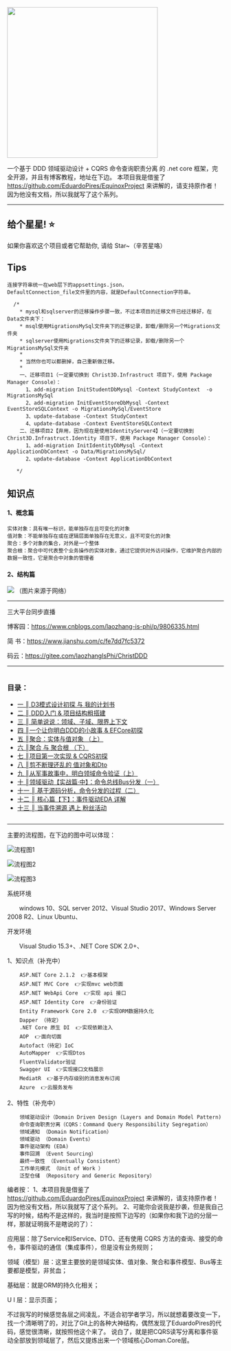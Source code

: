 
<img src="https://github.com/anjoy8/ChristDDD/blob/master/Christ3D.UI.Web/wwwroot/images/logoddd.png" width="350"  />

一个基于 DDD 领域驱动设计 + CQRS 命令查询职责分离 的 .net core 框架，完全开源，并且有博客教程，地址在下边。
本项目我是借鉴了 https://github.com/EduardoPires/EquinoxProject 来讲解的，请支持原作者！因为他没有文档，所以我就写了这个系列。


*********************************************************


## 给个星星! ⭐️
如果你喜欢这个项目或者它帮助你, 请给 Star~（辛苦星咯）

## Tips

```
连接字符串统一在web层下的appsettings.json，
DefaultConnection_file文件里的内容，就是DefaultConnection字符串。

  /*
    * mysql和sqlserver的迁移操作步骤一致，不过本项目的迁移文件已经迁移好，在Data文件夹下：
    * msql使用MigrationsMySql文件夹下的迁移记录，卸载/删除另一个Migrations文件夹
    * sqlserver使用Migrations文件夹下的迁移记录，卸载/删除另一个MigrationsMySql文件夹
    * 
    * 当然你也可以都删掉，自己重新做迁移。
    * 
    一、迁移项目1（一定要切换到 Christ3D.Infrastruct 项目下，使用 Package Manager Console）：
      1、add-migration InitStudentDbMysql -Context StudyContext  -o MigrationsMySql
      2、add-migration InitEventStoreDbMysql -Context EventStoreSQLContext -o MigrationsMySql/EventStore
      3、update-database -Context StudyContext
      4、update-database -Context EventStoreSQLContext
    二、迁移项目2【弃用，因为现在是使用IdentityServer4】（一定要切换到 Christ3D.Infrastruct.Identity 项目下，使用 Package Manager Console）：
      1、add-migration InitIdentityDbMysql -Context ApplicationDbContext -o Data/MigrationsMySql/ 
      2、update-database -Context ApplicationDbContext

   */

```


## 知识点

#### 1、概念篇
```
实体对象：具有唯一标识，能单独存在且可变化的对象
值对象：不能单独存在或在逻辑层面单独存在无意义，且不可变化的对象
聚合：多个对象的集合，对外是一个整体
聚合根：聚合中可代表整个业务操作的实体对象，通过它提供对外访问操作，它维护聚合内部的数据一致性，它是聚合中对象的管理者
```

#### 2、结构篇
<img src="https://img.neters.club/github/ddd-jg.png"  />  
（图片来源于网络）


**********************
三大平台同步直播

博客园：https://www.cnblogs.com/laozhang-is-phi/p/9806335.html

简  书：https://www.jianshu.com/c/fe7dd7fc5372
 
 码云：https://gitee.com/laozhangIsPhi/ChristDDD
 
 *******
 ```
 ```
 
 <h3 id="autoid-2-1-0">目录：</h3><ul>
<li><a href="https://www.cnblogs.com/laozhang-is-phi/p/9806335.html" target="_blank">一 ║ D3模式设计初探 与 我的计划书</a></li>
<li><a id="post_title_link_9832684" href="https://www.cnblogs.com/laozhang-is-phi/p/9832684.html">二 ║ DDD入门 &amp; 项目结构粗搭建</a></li>
<li><a id="post_title_link_9845573" href="https://www.cnblogs.com/laozhang-is-phi/p/9845573.html">三 ║ 简单说说：领域、子域、限界上下文</a></li>
<li><a id="post_title_link_9872450" href="https://www.cnblogs.com/laozhang-is-phi/p/9872450.html">四 ║一个让你明白DDD的小故事 &amp; EFCore初探</a></li>
<li><a id="post_title_link_9888502" href="https://www.cnblogs.com/laozhang-is-phi/p/9888502.html">五 ║聚合：实体与值对象 （上）</a></li>
<li><a id="post_title_link_9916785" href="https://www.cnblogs.com/laozhang-is-phi/p/9916785.html">六 ║聚合 与 聚合根 （下）</a></li>
<li><a id="post_title_link_9931304" href="https://www.cnblogs.com/laozhang-is-phi/p/9931304.html">七 ║项目第一次实现 &amp; CQRS初探</a></li>
<li><a id="post_title_link_9962759" href="https://www.cnblogs.com/laozhang-is-phi/p/9962759.html">八 ║剪不断理还乱的 值对象和Dto</a></li>
<li><a id="post_title_link_9984740" href="https://www.cnblogs.com/laozhang-is-phi/p/9984740.html">九 ║从军事故事中，明白领域命令验证（上）</a></li>
<li><a id="post_title_link_10000662" href="https://www.cnblogs.com/laozhang-is-phi/p/10000662.html">十 ║领域驱动【实战篇·中】：命令总线Bus分发（一）</a></li>
<li><a id="post_title_link_10025913" href="https://www.cnblogs.com/laozhang-is-phi/p/10025913.html">十一 ║ 基于源码分析，命令分发的过程（二）</a></li>
<li><a id="post_title_link_10059878" href="https://www.cnblogs.com/laozhang-is-phi/p/10059878.html">十二 ║ 核心篇【下】：事件驱动EDA 详解</a></li>
<li><a id="post_title_link_10093444" href="https://www.cnblogs.com/laozhang-is-phi/p/10093444.html">十三 ║ 当事件溯源 遇上 粉丝活动</a></li>
</ul>

```
```

****************************************************************
主要的流程图，在下边的图中可以体现：


![流程图1](https://github.com/anjoy8/ChristDDD/blob/master/Christ3D.UI.Web/wwwroot/images/1468246-20181122182320361-566237541.png)

![流程图2](https://github.com/anjoy8/ChristDDD/blob/master/Christ3D.UI.Web/wwwroot/images/WeChat%20Image_20181203111601.png)

![流程图3](https://github.com/anjoy8/ChristDDD/blob/master/Christ3D.UI.Web/wwwroot/images/WeChat%20Image_20181203111555.png)




系统环境

　　windows 10、SQL server 2012、Visual Studio 2017、Windows Server 2008 R2、Linux Ubuntu、

开发环境

　　Visual Studio 15.3+、.NET Core SDK 2.0+、
  
  
1、知识点（补充中）
  
        ASP.NET Core 2.1.2  👉基本框架
        ASP.NET MVC Core  👉实现mvc web页面
        ASP.NET WebApi Core  👉实现 api 接口
        ASP.NET Identity Core  👉身份验证
        Entity Framework Core 2.0  👉实现ORM数据持久化
        Dapper （待定）
        .NET Core 原生 DI  👉实现依赖注入
        AOP  👉面向切面
        Autofact（待定）IoC
        AutoMapper  👉实现Dtos
        FluentValidator验证
        Swagger UI  👉实现接口文档展示
        MediatR  👉基于内存级别的消息发布订阅
        Azure  👉云服务发布
 

2、特性（补充中）

        领域驱动设计（Domain Driven Design (Layers and Domain Model Pattern)
        命令查询职责分离（CQRS：Command Query Responsibility Segregation）
        领域通知 （Domain Notification）
        领域驱动 （Domain Events）
        事件驱动架构 (EDA)
        事件回溯 （Event Sourcing）
        最终一致性 （Eventually Consistent）
        工作单元模式 （Unit of Work ）
        泛型仓储 （Repository and Generic Repository）



编者按：
1、本项目我是借鉴了 https://github.com/EduardoPires/EquinoxProject 来讲解的，请支持原作者！因为他没有文档，所以我就写了这个系列。
2、可能你会说我是抄袭，但是我自己写的时候，结构不是这样的，我当时是按照下边写的（如果你和我下边的分层一样，那就证明我不是瞎说的了）：

应用层：除了Service和IService、DTO、还有使用 CQRS 方法的查询、接受的命令，事件驱动的通信（集成事件），但是没有业务规则；

领域（模型）层：这里主要放的是领域实体、值对象、聚合和事件模型、Bus等主要都是模型，非贫血；

基础层：就是ORM的持久化相关；

U  I 层：显示页面；

不过我写的时候感觉各层之间凌乱，不适合初学者学习，所以就想着要改变一下，找一个清晰明了的，对比了Git上的各种大神结构，偶然发现了EduardoPires的代码，感觉很清晰，就按照他这个来了。 说白了，就是把CQRS读写分离和事件驱动全部放到领域层了，然后又提炼出来一个领域核心Doman.Core层。

